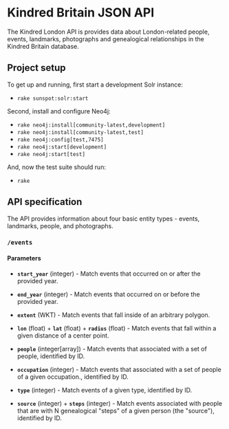 # Kindred Britain JSON API

The Kindred London API is provides data about London-related people, events, landmarks, photographs and genealogical relationships in the Kindred Britain database.

## Project setup

To get up and running, first start a development Solr instance:

  - `rake sunspot:solr:start`

Second, install and configure Neo4j:

  - `rake neo4j:install[community-latest,development]`
  - `rake neo4j:install[community-latest,test]`
  - `rake neo4j:config[test,7475]`
  - `rake neo4j:start[development]`
  - `rake neo4j:start[test]`

And, now the test suite should run:

  - `rake`

## API specification

The API provides information about four basic entity types - events, landmarks, people, and photographs.

### `/events`

#### Parameters

  - **`start_year`** (integer) - Match events that occurred on or after the provided year.

  - **`end_year`** (integer) - Match events that occurred on or before the provided year.

  - **`extent`** (WKT) - Match events that fall inside of an arbitrary polygon.

  - **`lon`** (float) + **`lat`** (float) + **`radius`** (float) - Match events that fall within a given distance of a center point.

  - **`people`** (integer[array]) - Match events that associated with a set of people, identified by ID.

  - **`occupation`** (integer) - Match events that associated with a set of people of a given occupation., identified by ID.

  - **`type`** (integer) - Match events of a given type, identified by ID.

  - **`source`** (integer) + **`steps`** (integer) - Match events associated with people that are with N genealogical "steps" of a given person (the "source"), identified by ID.
